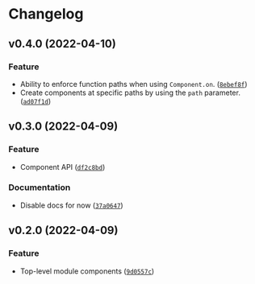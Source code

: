 # Changelog

<!--next-version-placeholder-->

## v0.4.0 (2022-04-10)
### Feature
* Ability to enforce function paths when using `Component.on`. ([`8ebef8f`](https://github.com/TheWii/integrity/commit/8ebef8fce7c246d5f624c7c858266732bdfedace))
* Create components at specific paths by using the `path` parameter. ([`ad07f1d`](https://github.com/TheWii/integrity/commit/ad07f1d64d227d4b721df5ea5be9f9d9b2614f30))

## v0.3.0 (2022-04-09)
### Feature
* Component API ([`df2c8bd`](https://github.com/TheWii/integrity/commit/df2c8bdf43df3428cc24438106429340292859de))

### Documentation
* Disable docs for now ([`37a0647`](https://github.com/TheWii/integrity/commit/37a0647d2b029d584f3da4ad980dfc8bf5263485))

## v0.2.0 (2022-04-09)
### Feature
* Top-level module components ([`9d0557c`](https://github.com/TheWii/integrity/commit/9d0557c459d8d91778a363a6c38c1158b7e13c8f))
